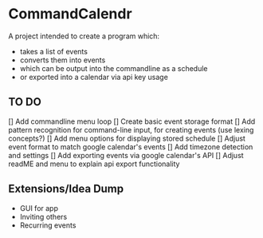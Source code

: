 # CommandCalendr

A project intended to create a program which:

- takes a list of events
- converts them into events
- which can be output into the commandline as a schedule
- or exported into a calendar via api key usage

## TO DO

[] Add commandline menu loop
[] Create basic event storage format
[] Add pattern recognition for command-line input, for creating events (use lexing concepts?)
[] Add menu options for displaying stored schedule
[] Adjust event format to match google calendar's events
[] Add timezone detection and settings
[] Add exporting events via google calendar's API
[] Adjust readME and menu to explain api export functionality

## Extensions/Idea Dump

- GUI for app
- Inviting others
- Recurring events
